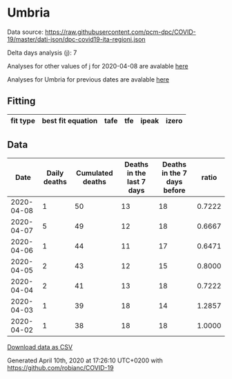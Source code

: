 # Umbria

Data source: https://raw.githubusercontent.com/pcm-dpc/COVID-19/master/dati-json/dpc-covid19-ita-regioni.json

Delta days analysis (j): 7

Analyses for other values of j for 2020-04-08 are avalable [here](../README.md)

Analyses for Umbria for previous dates are avalable [here](../../README.md)

## Fitting 
|fit type|best fit equation|tafe|tfe|ipeak|izero|
|-------|-----|--------|------|---|---|

## Data
|Date|Daily deaths|Cumulated deaths|Deaths in the last 7 days|Deaths in the 7 days before|ratio|
|----|----------|-----------|-------|--------------------|-----|
|2020-04-08|1|50|13|18|0.7222|
|2020-04-07|5|49|12|18|0.6667|
|2020-04-06|1|44|11|17|0.6471|
|2020-04-05|2|43|12|15|0.8000|
|2020-04-04|2|41|13|18|0.7222|
|2020-04-03|1|39|18|14|1.2857|
|2020-04-02|1|38|18|18|1.0000|

[Download data as CSV](COVID-19_umbria_j7_2020-04-08.csv)

Generated April 10th, 2020 at 17:26:10 UTC+0200 with https://github.com/robianc/COVID-19
